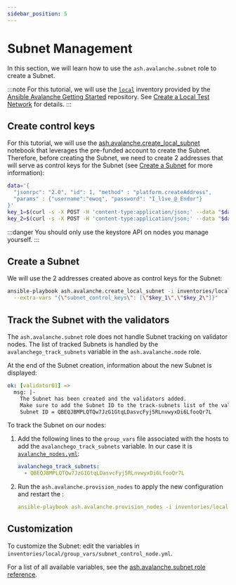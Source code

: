 ```yaml
---
sidebar_position: 5
---
```


# Subnet Management

In this section, we will learn how to use the `ash.avalanche.subnet` role to create a Subnet.

:::note
For this tutorial, we will use the [`local`](https://github.com/AshAvalanche/ansible-avalanche-getting-started/tree/main/inventories/local) inventory provided by the [Ansible Avalanche Getting Started](https://github.com/AshAvalanche/ansible-avalanche-getting-started) repository. See [Create a Local Test Network](./local-test-network) for details.
:::

## Create control keys

For this tutorial, we will use the [ash.avalanche.create_local_subnet](https://github.com/AshAvalanche/ansible-avalanche-collection/tree/main/playbooks/create_local_subnet.yml) notebook that leverages the pre-funded account to create the Subnet. Therefore, before creating the Subnet, we need to create 2 addresses that will serve as control keys for the Subnet (see [Create a Subnet](https://docs.avax.network/build/tutorials/platform/subnets/create-a-subnet) for more information):

```bash
data='{
  "jsonrpc": "2.0", "id": 1, "method" : "platform.createAddress",
  "params" : {"username":"ewoq", "password": "I_l1ve_@_Endor"}
}'
key_1=$(curl -s -X POST -H 'content-type:application/json;' --data "$data" http://192.168.60.11:9650/ext/bc/P | jq -r '.result.address')
key_2=$(curl -s -X POST -H 'content-type:application/json;' --data "$data" http://192.168.60.11:9650/ext/bc/P | jq -r '.result.address')
```

:::danger
You should only use the keystore API on nodes you manage yourself.
:::

## Create a Subnet

We will use the 2 addresses created above as control keys for the Subnet:

```bash
ansible-playbook ash.avalanche.create_local_subnet -i inventories/local \
  --extra-vars "{\"subnet_control_keys\": [\"$key_1\",\"$key_2\"]}"
```

## Track the Subnet with the validators

The `ash.avalanche.subnet` role does not handle Subnet tracking on validator nodes. The list of tracked Subnets is handled by the `avalanchego_track_subnets` variable in the `ash.avalanche.node` role.

At the end of the Subnet creation, information about the new Subnet is displayed:

```yaml
ok: [validator01] =>
  msg: |-
    The Subnet has been created and the validators added.
    Make sure to add the Subnet ID to the track-subnets list of the validators.
    Subnet ID = QBEQJBMPLQTQw7JzG1GtqLDasvcFyj5RLnvwyxDi6LfooQr7L
```

To track the Subnet on our nodes:

1. Add the following lines to the `group_vars` file associated with the hosts to add the `avalanchego_track_subnets` variable. In our case it is [`avalanche_nodes.yml`](https://github.com/AshAvalanche/ansible-avalanche-getting-started/tree/main/inventories/local/group_vars/avalanche_nodes.yml):

   ```yaml
   avalanchego_track_subnets:
     - QBEQJBMPLQTQw7JzG1GtqLDasvcFyj5RLnvwyxDi6LfooQr7L
   ```

2. Run the `ash.avalanche.provision_nodes` to apply the new configuration and restart the :

   ```yaml
   ansible-playbook ash.avalanche.provision_nodes -i inventories/local
   ```

## Customization

To customize the Subnet: edit the variables in `inventories/local/group_vars/subnet_control_node.yml`.

For a list of all available variables, see the [ash.avalanche.subnet role reference](../reference/roles/avalanche-subnet.md).
